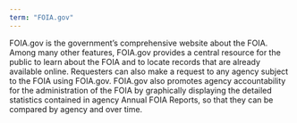 ```yaml
---
term: "FOIA.gov"
---
```


FOIA.gov is the government’s comprehensive website about the FOIA.  Among many other features, FOIA.gov provides a central resource for the public to learn about the FOIA and to locate records that are already available online.  Requesters can also make a request to any agency subject to the FOIA using FOIA.gov. FOIA.gov also promotes agency accountability for the administration of the FOIA by graphically displaying the detailed statistics contained in agency Annual FOIA Reports, so that they can be compared by agency and over time.

